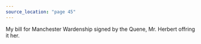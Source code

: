 ```yaml
---
source_location: "page 45"
---
```

My bill for Manchester Wardenship signed by the Quene, Mr. Herbert offring it
her.
